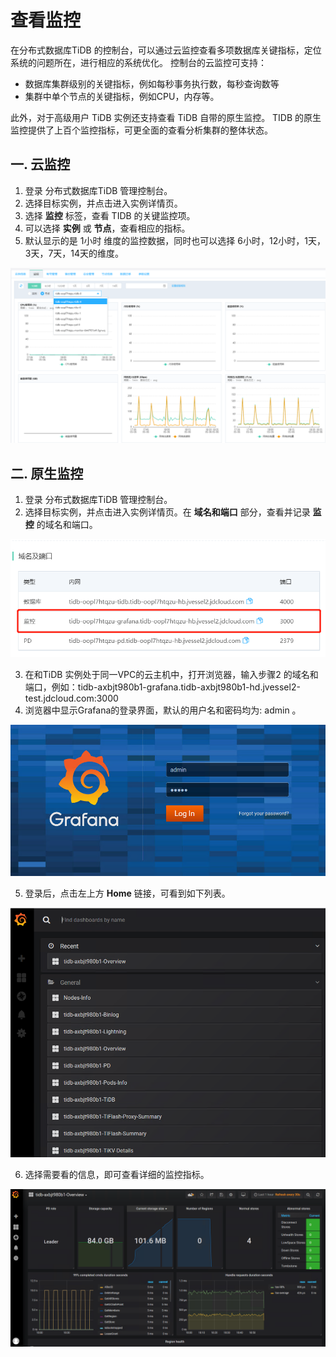 # 查看监控
在分布式数据库TiDB 的控制台，可以通过云监控查看多项数据库关键指标，定位系统的问题所在，进行相应的系统优化。 控制台的云监控可支持：
- 数据库集群级别的关键指标，例如每秒事务执行数，每秒查询数等
- 集群中单个节点的关键指标，例如CPU，内存等。

此外，对于高级用户 TiDB 实例还支持查看 TiDB 自带的原生监控。 TIDB 的原生监控提供了上百个监控指标，可更全面的查看分析集群的整体状态。

## 一. 云监控
1. 登录 分布式数据库TiDB 管理控制台。
2. 选择目标实例，并点击进入实例详情页。
3. 选择 **监控** 标签，查看 TIDB 的关键监控项。 
4. 可以选择 **实例** 或 **节点**，查看相应的指标。
5. 默认显示的是 1小时 维度的监控数据，同时也可以选择 6小时，12小时，1天，3天，7天，14天的维度。

![监控](../../../../image/TiDB/monitor.png)

## 二. 原生监控
1. 登录 分布式数据库TiDB 管理控制台。
2. 选择目标实例，并点击进入实例详情页。在 **域名和端口** 部分，查看并记录 **监控** 的域名和端口。

![监控](../../../../image/TiDB/monitor-2.png)

3. 在和TiDB 实例处于同一VPC的云主机中，打开浏览器，输入步骤2 的域名和端口，例如：tidb-axbjt980b1-grafana.tidb-axbjt980b1-hd.jvessel2-test.jdcloud.com:3000
4. 浏览器中显示Grafana的登录界面，默认的用户名和密码均为: admin 。

![监控1](../../../../image/TiDB/monitor-grafana-1.png)

5. 登录后，点击左上方 **Home** 链接，可看到如下列表。

![监控2](../../../../image/TiDB/monitor-grafana-2.png)

6. 选择需要看的信息，即可查看详细的监控指标。

![监控3](../../../../image/TiDB/monitor-grafana-3.png)
